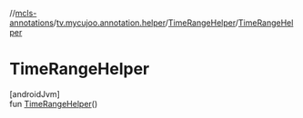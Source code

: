 //[mcls-annotations](../../../index.md)/[tv.mycujoo.annotation.helper](../index.md)/[TimeRangeHelper](index.md)/[TimeRangeHelper](-time-range-helper.md)

# TimeRangeHelper

[androidJvm]\
fun [TimeRangeHelper](-time-range-helper.md)()
